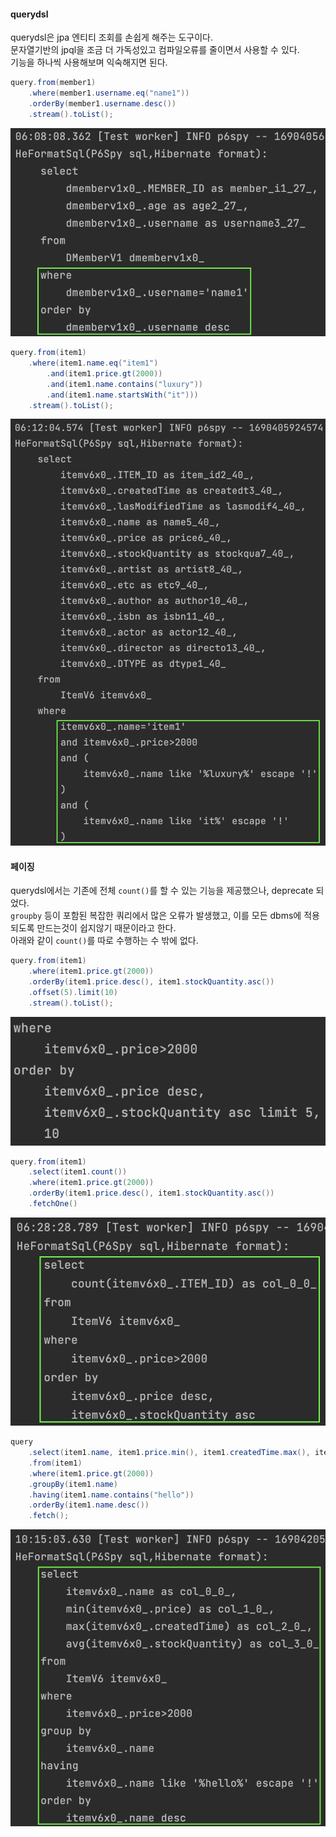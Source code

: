 #### querydsl
querydsl은 jpa 엔티티 조회를 손쉽게 해주는 도구이다.  
문자열기반의 jpql을 조금 더 가독성있고 컴파일오류를 줄이면서 사용할 수 있다.  
기능을 하나씩 사용해보며 익숙해지면 된다.  

~~~java
query.from(member1)
    .where(member1.username.eq("name1"))
    .orderBy(member1.username.desc())
    .stream().toList();
~~~

![dsl1](img/dsl1.png)

~~~java
query.from(item1)
    .where(item1.name.eq("item1")           
        .and(item1.price.gt(2000))          
        .and(item1.name.contains("luxury")) 
        .and(item1.name.startsWith("it")))  
    .stream().toList();
~~~

![dsl2](img/dsl2.png)

#### 페이징
querydsl에서는 기존에 전체 `count()`를 할 수 있는 기능을 제공했으나, deprecate 되었다.  
`groupby` 등이 포함된 복잡한 쿼리에서 많은 오류가 발생했고, 이를 모든 dbms에 적용되도록 만드는것이 쉽지않기 때문이라고 한다.  
아래와 같이 `count()`를 따로 수행하는 수 밖에 없다.

~~~java
query.from(item1)
    .where(item1.price.gt(2000))
    .orderBy(item1.price.desc(), item1.stockQuantity.asc())
    .offset(5).limit(10)
    .stream().toList();
~~~

![dsl3](img/dsl3.png)

~~~java
query.from(item1)
    .select(item1.count())
    .where(item1.price.gt(2000))
    .orderBy(item1.price.desc(), item1.stockQuantity.asc())
    .fetchOne()
~~~

![dsl4](img/dsl4.png)

~~~java
query
    .select(item1.name, item1.price.min(), item1.createdTime.max(), item1.stockQuantity.avg())
    .from(item1)
    .where(item1.price.gt(2000))
    .groupBy(item1.name)
    .having(item1.name.contains("hello"))
    .orderBy(item1.name.desc())
    .fetch();
~~~

![dsl5](img/dsl5.png)